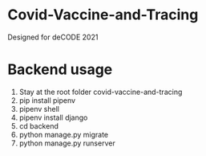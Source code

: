 # Covid-Vaccine-and-Tracing
Designed for deCODE 2021

# Backend usage
1. Stay at the root folder covid-vaccine-and-tracing
2. pip install pipenv
3. pipenv shell
4. pipenv install django
5. cd backend
6. python manage.py migrate
7. python manage.py runserver